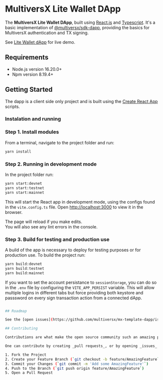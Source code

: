 # MultiversX Lite Wallet DApp

The **MultiversX Lite Wallet DApp**, built using [React.js](https://reactjs.org/) and [Typescript](https://www.typescriptlang.org/).
It's a basic implementation of [@multiversx/sdk-dapp](https://www.npmjs.com/package/@multiversx/sdk-dapp), providing the basics for MultiversX authentication and TX signing.

See [Lite Wallet dApp](https://lite-wallet-dapp.multiversx.com/) for live demo.

## Requirements

- Node.js version 16.20.0+
- Npm version 8.19.4+

## Getting Started

The dapp is a client side only project and is built using the [Create React App](https://create-react-app.dev) scripts.

### Instalation and running

### Step 1. Install modules

From a terminal, navigate to the project folder and run:

```bash
yarn install
```

### Step 2. Running in development mode

In the project folder run:

```bash
yarn start:devnet
yarn start:testnet
yarn start:mainnet
```

This will start the React app in development mode, using the configs found in the `vite.config.ts` file.
Open [http://localhost:3000](http://localhost:3000) to view it in the browser.

The page will reload if you make edits.\
You will also see any lint errors in the console.

### Step 3. Build for testing and production use

A build of the app is necessary to deploy for testing purposes or for production use.
To build the project run:

```bash
yarn build:devnet
yarn build:testnet
yarn build:mainnet
```

If you want to set the account persistance to `sessionStorage`, you can do so in the `.env` file by configuring the `VITE_APP_PERSIST` variable. This will allow multiple logins in different tabs but force providing both keystore and passsword on every sign transaction action from a connected dApp.

```bash

## Roadmap

See the [open issues](https://github.com/multiversx/mx-template-dapp/issues) for a list of proposed features (and known issues).

## Contributing

Contributions are what make the open source community such an amazing place to be learn, inspire, and create. Any contributions you make are **greatly appreciated**.

One can contribute by creating _pull requests_, or by opening _issues_ for discovered bugs or desired features.

1. Fork the Project
2. Create your Feature Branch (`git checkout -b feature/AmazingFeature`)
3. Commit your Changes (`git commit -m 'Add some AmazingFeature'`)
4. Push to the Branch (`git push origin feature/AmazingFeature`)
5. Open a Pull Request


